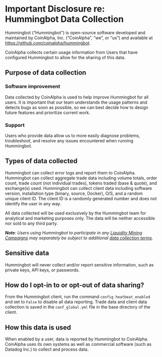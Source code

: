 # Important Disclosure re: Hummingbot Data Collection
 
Hummingbot (“Hummingbot”) is open-source software developed and maintained by CoinAlpha, Inc. (“CoinAlpha”, “we”, or “us”) and available at https://github.com/coinalpha/hummingbot.

CoinAlpha collects certain usage information from Users that have configured Hummingbot to allow for the sharing of this data.

## Purpose of data collection

### Software improvement

Data collected by CoinAlpha is used to help improve Hummingbot for all users. It is important that our team understands the usage patterns and detects bugs as soon as possible, so we can best decide how to design future features and prioritize current work.

### Support

Users who provide data allow us to more easily diagnose problems, troubleshoot, and resolve any issues encountered when running Hummingbot.

## Types of data collected

Hummingbot can collect error logs and report them to CoinAlpha.
Hummingbot can collect aggregate trade data including volume totals, order count, trade count (not individual trades), tokens traded (base & quote), and exchange(s) used.
Hummingbot can collect client data including software version, installation type (binary, source, Docker), O/S, and a random unique client ID. The client ID is a randomly generated number and does not identify the user in any way.

All data collected will be used exclusively by the Hummingbot team for analytical and marketing purposes only. The data will be neither accessible nor sold to any third party.

***Note***: *Users using Hummingbot to participate in any [Liquidity Mining Campaigns](https://docs.hummingbot.io/liquidity-mining/campaigns/) may separately be subject to additional [data collection terms](https://hummingbot.io/liquidity-mining-policy/).*

## Sensitive data

Hummingbot will never collect and/or report sensitive information, such as private keys, API keys, or passwords.

## How do I opt-in to or opt-out of data sharing?

From the Hummingbot client, run the command `config heatbeat_enabled` and set to `False` to disable all data reporting. Trade data and client data collection is saved in the `conf_global.yml` file in the base directory of the client.

## How this data is used

When enabled by a user, data is reported by Hummingbot to CoinAlpha. CoinAlpha uses its own systems as well as commercial software (such as Datadog Inc.) to collect and process data.